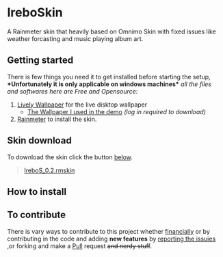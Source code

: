 # IreboSkin
A Rainmeter skin that heavily based on Omnimo Skin with fixed issues like weather forcasting and music playing album art.

## Getting started
There is few things you need it to get installed before starting the setup, **\*Unfortunately it is only applicable on windows machines\*** 
_all the files and softwares here are Free and Opensource:_
1. [Lively Wallpaper](https://rocksdanister.github.io/lively/) for the live disktop wallpaper
   - [The Wallpaper I used in the demo](https://www.deviantart.com/rocksdanister/art/Landscape-833227357) _(log in required to download)_
2. [Rainmeter](https://www.rainmeter.net) to install the skin.

## Skin download
To download the skin click the button [below](https://drive.google.com/uc?id=1KkMgw68UhvZXF4cIIx7rMRDku1IejeWM).
>[IreboS_0.2.rmskin](https://drive.google.com/uc?id=1KkMgw68UhvZXF4cIIx7rMRDku1IejeWM)

## How to install

## To contribute 
There is vary ways to contribute to this project whether [financially](https://paypal.me/abdo20050?locale.x=en_US) or by contributing in the code and adding **new features** by [reporting the issuies](https://github.com/abdo20050/IreboSkin/issues) ,or forking and make a [Pull](https://github.com/abdo20050/IreboSkin/pulls) request ~~and nerdy stuff~~.

